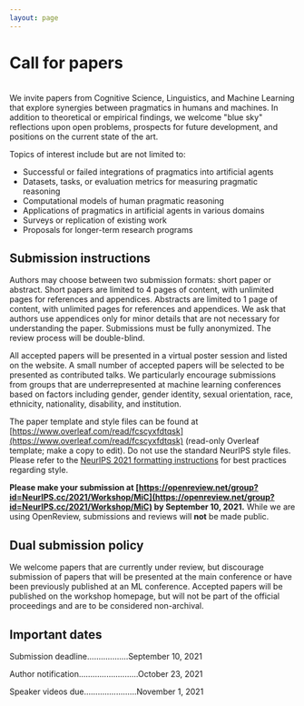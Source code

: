 ```yaml
---
layout: page
---
```


# Call for papers

<br>
We invite papers from Cognitive Science, Linguistics, and Machine Learning that explore synergies between pragmatics in humans and machines. In addition to theoretical or empirical findings, we welcome "blue sky" reflections upon open problems, prospects for future development, and positions on the current state of the art. 

Topics of interest include but are not limited to:

- Successful or failed integrations of pragmatics into artificial agents
- Datasets, tasks, or evaluation metrics for measuring pragmatic reasoning
- Computational models of human pragmatic reasoning
- Applications of pragmatics in artificial agents in various domains
- Surveys or replication of existing work
- Proposals for longer-term research programs

## Submission instructions
Authors may choose between two submission formats: short paper or abstract. Short papers are limited to 4 pages of content, with unlimited pages for references and appendices. Abstracts are limited to 1 page of content, with unlimited pages for references and appendices. We ask that authors use appendices only for minor details that are not necessary for understanding the paper. Submissions must be fully anonymized. The review process will be double-blind.

All accepted papers will be presented in a virtual poster session and listed on the website. A small number of accepted papers will be selected to be presented as contributed talks. We particularly encourage submissions from groups that are underrepresented at machine learning conferences based on factors including gender, gender identity, sexual orientation, race, ethnicity, nationality, disability, and institution.

The paper template and style files can be found at [https://www.overleaf.com/read/fcscyxfdtqsk](https://www.overleaf.com/read/fcscyxfdtqsk) (read-only Overleaf template; make a copy to edit). Do not use the standard NeurIPS style files. Please refer to the [NeurIPS 2021 formatting instructions](https://neurips.cc/Conferences/2021/PaperInformation/StyleFiles) for best practices regarding style.

**Please make your submission at [https://openreview.net/group?id=NeurIPS.cc/2021/Workshop/MiC](https://openreview.net/group?id=NeurIPS.cc/2021/Workshop/MiC) by September 10, 2021.** While we are using OpenReview, submissions and reviews will **not** be made public.

## Dual submission policy
We welcome papers that are currently under review, but discourage submission of papers that will be presented at the main conference or have been previously published at an ML conference. Accepted papers will be published on the workshop homepage, but will not be part of the official proceedings and are to be considered non-archival.

## Important dates

Submission deadline..................September 10, 2021

Author notification..........................October 23, 2021  

Speaker videos due.......................November 1, 2021  